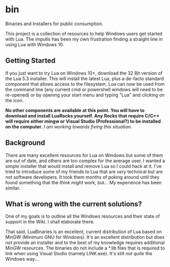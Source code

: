 # bin
Binaries and Installers for public consumption.

This project is a collection of resources to help Windows users get started with Lua. The imputis has been my own frustration finding a straight line in using Lua with Windows 10.

## Getting Started

If you just want to try Lua on Windows 10+, download the 32 Bit version of the Lua 5.3 installer. This will install the latest Lua, plus a de-facto standard component that allows access to the filesystem. Lua can now be used from the command line (any current cmd or powershell windows will need to be re-opened) or by opening your start menu and typing "Lua" and clicking on the icon. 

**No other components are available at this point. You will have to download and install LuaRocks yourself. Any Rocks that require C/C++ will require either mingw or Visual Studio (Professional?) to be installed on the computer.** *I am working towards fixing this situation.*

## Background

There are many excellent resources for Lua on Windows but some of them are out of date, and others are too complex for the average user. I wanted a simple installer that would install and remove Lua so I could hack at it. I've tried to introduce some of my friends to Lua that are *very* technical but are not software developers. It took them months of poking around until they found something that the *think might* work, but... My experience has been similar. 

## What is wrong with the current solutions?

One of my goals is to outline all the Windows resources and their state of support in the Wiki. I shall elaborate there. 

That said, LuaBinaries is an excellent, current distribution of Lua based on MinGW (Minimum GNU for Windows). It's an excellent distribution but does not provide an installer and to the best of my knowledge requires additional MinGW resources. The binaries do not include a *.lib files that is required to link when using Visual Studio (namely LINK.exe). It's still *not quite* the Windows way...



